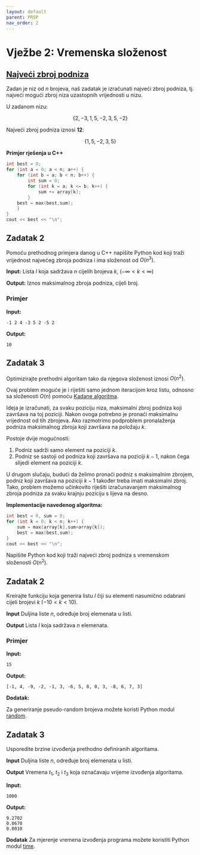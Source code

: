 ```yaml
---
layout: default
parent: PRSP
nav_order: 2
---
```


# Vježbe 2: Vremenska složenost

## [Najveći zbroj podniza](https://en.wikipedia.org/wiki/Maximum_subarray_problem)


Zadan je niz od $n$ brojeva, naš zadatak je izračunati najveći zbroj podniza, tj. najveći mogući zbroj niza uzastopnih vrijednosti u nizu.

U zadanom nizu:

$$\{2, -3, 1, 5, -2, 3, 5, -2\}$$

Najveći zbroj podniza iznosi **12**:

$$\{1, 5, -2, 3, 5\}$$


**Primjer rješenja u C++**
```cpp
int best = 0;
for (int a = 0; a < n; a++) {
	for (int b = a; b < n; b++) {
		int sum = 0;
		for (int k = a; k <= b; k++) {
			sum += array[k];
		}
	best = max(best,sum);
	}
}
cout << best << "\n";
```

## Zadatak 2

Pomoću prethodnog primjera danog u C++ napišite Python kod koji traži vrijednost najvećeg zbroja podniza i ima složenost od $O(n^3)$.

**Input:**
Lista $l$ koja sadržava $n$ cijelih brojeva $k$, $( -\infty < k < \infty)$

**Output:**
Iznos maksimalnog zbroja podniza, cijeli broj.

### Primjer

**Input:**
```
-1 2 4 -3 5 2 -5 2
```

**Output:**
```
10
```

## Zadatak 3

Optimizirajte prethodni algoritam tako da njegova složenost iznosi $O(n^2)$.

Ovaj problem moguće je i riješiti samo jednom iteracijom kroz listu, odnosno sa složenosti $O(n)$ pomoću [Kadane algoritma](https://en.wikipedia.org/wiki/Joseph_Born_Kadane).

Ideja je izračunati, za svaku poziciju niza, maksimalni zbroj podniza koji završava na toj poziciji. Nakon ovoga potrebno je pronaći maksimalnu vrijednost od tih zbrojeva. Ako razmotrimo podproblem pronalaženja podniza maksimalnog zbroja koji završava na položaju $k$. 

Postoje dvije mogućnosti:
1. Podniz sadrži samo element na poziciji $k$.
2. Podniz se sastoji od podniza koji završava na poziciji $k-1$, nakon čega slijedi
element na poziciji $k$.

U drugom slučaju, budući da želimo pronaći podniz s maksimalnim zbrojem, podniz koji završava na poziciji $k-1$ također treba imati maksimalni zbroj. Tako, problem možemo učinkovito riješiti izračunavanjem maksimalnog zbroja podniza za svaku krajnju poziciju s lijeva na desno.

**Implementacije navedenog algoritma:**

```cpp
int best = 0, sum = 0;
for (int k = 0; k < n; k++) {
	sum = max(array[k],sum+array[k]);
	best = max(best,sum);
}
cout << best << "\n";
```

Napišite Python kod koji traži najveći zbroj podniza s vremenskom složenosti $O(n^2)$.

## Zadatak 2

Kreirajte funkciju koja generira listu $l$ čiji su elementi nasumično odabrani cijeli brojevi $k$ $( - 10 < k < 10)$.



**Input**
Duljina liste $n$, određuje broj elemenata u listi.

**Output**
Lista $l$ koja sadržava $n$ elemenata.

### Primjer

**Input:**
```
15
```

**Output:**
```
[-1, 4, -9, -2, -1, 3, -6, 5, 8, 0, 3, -8, 6, 7, 3]
```

**Dodatak:**

Za generiranje pseudo-random brojeva možete koristi Python modul [random](https://docs.python.org/3/library/random.html).

## Zadatak 3

Usporedite brzine izvođenja prethodno definiranih algoritama.

**Input**
Duljina liste $n$, određuje broj elemenata u listi.

**Output**
Vremena $t_1$, $t_2$ i $t_3$ koja označavaju vrijeme izvođenja algoritama.

**Input:**
```
1000
```

**Output:**
```
9.2702
0.0670
0.0010
```

**Dodatak**
Za mjerenje vremena izvođenja programa možete koristiti Python modul [time](https://docs.python.org/3/library/time.html).